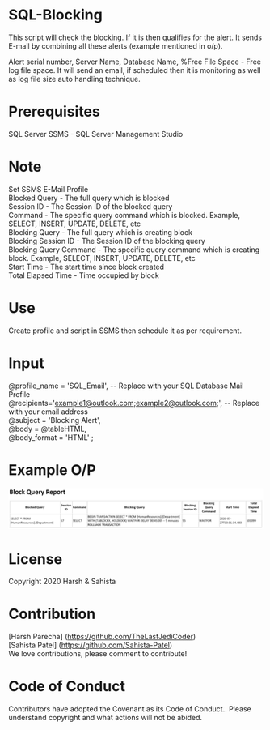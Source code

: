 # SQL-Blocking

This script will check the blocking. If it is then qualifies for the alert. It sends E-mail by combining all these alerts (example mentioned in o/p).

Alert serial number, Server Name, Database Name,  %Free File Space - Free log file space. It will send an email, if scheduled then it is monitoring as well as log file size auto handling technique.

# Prerequisites

SQL Server
SSMS - SQL Server Management Studio

# Note

Set SSMS E-Mail Profile<br>
Blocked Query - The full query which is blocked<br>
Session ID - The Session ID of the blocked query<br>
Command - The specific query command which is blocked. Example, SELECT, INSERT, UPDATE, DELETE, etc<br>
Blocking Query - The full query which is creating block<br>
Blocking Session ID - The Session ID of the blocking query<br>
Blocking Query Command - The specific query command which is creating block. Example, SELECT, INSERT, UPDATE, DELETE, etc<br>
Start Time - The start time since block created<br>
Total Elapsed Time - Time occupied by block<br>

# Use

Create profile and script in SSMS then schedule it as per requirement.

# Input
@profile_name = 'SQL_Email', -- Replace with your SQL Database Mail Profile<br>
@recipients='example1@outlook.com;example2@outlook.com;',  -- Replace with your email address<br>
@subject = 'Blocking Alert',  
@body = @tableHTML,  
@body_format = 'HTML' ;

# Example O/P
![alt text](https://github.com/Sahista-Patel/SQL-Blocking/blob/SQL/block_query.PNG)


# License
Copyright 2020 Harsh & Sahista

# Contribution
[Harsh Parecha] (https://github.com/TheLastJediCoder)<br>
[Sahista Patel] (https://github.com/Sahista-Patel)<br>
We love contributions, please comment to contribute!

# Code of Conduct
Contributors have adopted the Covenant as its Code of Conduct.. Please understand copyright and what actions will not be abided.
